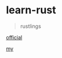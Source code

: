 # learn-rust

>rustlings

[official](https://github.com/rust-lang/rustlings)

[my](https://github.com/tr1gv0n/learn-rust/blob/master/rustlings)